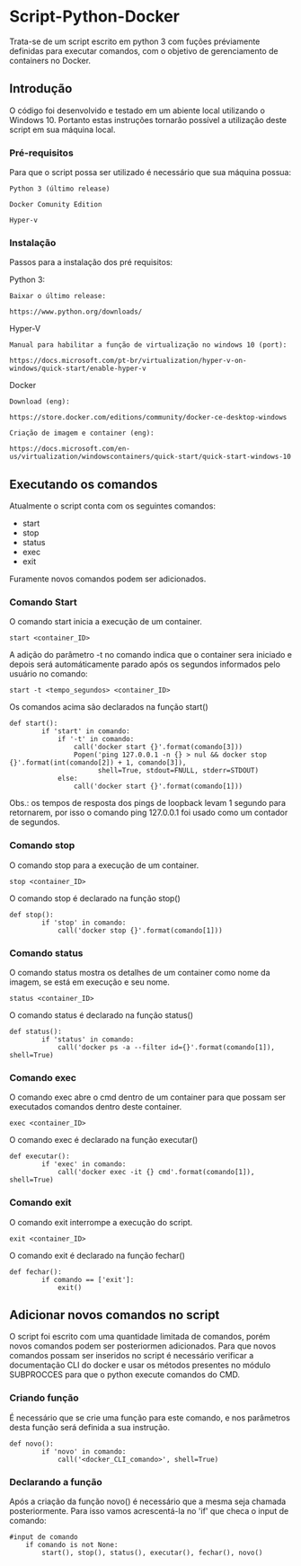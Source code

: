 # Script-Python-Docker

Trata-se de um script escrito em python 3 com fuções préviamente definidas para executar comandos, com o objetivo de gerenciamento de containers no Docker.

## Introdução

O código foi desenvolvido e testado em um abiente local utilizando o Windows 10. Portanto estas instruções tornarão possível a utilização deste script em sua máquina local.

### Pré-requisitos

Para que o script possa ser utilizado é necessário que sua máquina possua:

```
Python 3 (último release)
```
```
Docker Comunity Edition
```
```
Hyper-v
```

### Instalação

Passos para a instalação dos pré requisitos:

Python 3:

```
Baixar o último release:

https://www.python.org/downloads/
```

Hyper-V
```
Manual para habilitar a função de virtualização no windows 10 (port):

https://docs.microsoft.com/pt-br/virtualization/hyper-v-on-windows/quick-start/enable-hyper-v
```

Docker

```
Download (eng):

https://store.docker.com/editions/community/docker-ce-desktop-windows
```
```
Criação de imagem e container (eng):

https://docs.microsoft.com/en-us/virtualization/windowscontainers/quick-start/quick-start-windows-10
```
## Executando os comandos

Atualmente o script conta com os seguintes comandos: 
* start
* stop
* status
* exec
* exit

Furamente novos comandos podem ser adicionados.

### Comando Start

O comando start inicia a execução de um container.

```
start <container_ID>
```
A adição do parâmetro -t no comando indica que o container sera iniciado e depois será automáticamente parado após os segundos informados pelo usuário no comando:

```
start -t <tempo_segundos> <container_ID>
```

Os comandos acima são declarados na função start()
```
def start():
        if 'start' in comando:
            if '-t' in comando:
                call('docker start {}'.format(comando[3]))
                Popen('ping 127.0.0.1 -n {} > nul && docker stop {}'.format(int(comando[2]) + 1, comando[3]),
                      shell=True, stdout=FNULL, stderr=STDOUT)
            else:
                call('docker start {}'.format(comando[1]))
```
Obs.: os tempos de resposta dos pings de loopback levam 1 segundo para retornarem, por isso o comando ping 127.0.0.1 foi usado como um contador de segundos.

### Comando stop

O comando stop para a execução de um container.

```
stop <container_ID>
```

O comando stop é declarado na função stop()
```
def stop():
        if 'stop' in comando:
            call('docker stop {}'.format(comando[1]))
```
### Comando status

O comando status mostra os detalhes de um container como nome da imagem, se está em execução e seu nome.

```
status <container_ID>
```

O comando status é declarado na função status()
```
def status():
        if 'status' in comando:
            call('docker ps -a --filter id={}'.format(comando[1]), shell=True)
```
 
 ### Comando exec

O comando exec abre o cmd dentro de um container para que possam ser executados comandos dentro deste container.

```
exec <container_ID>
```

O comando exec é declarado na função executar()
```
def executar():
        if 'exec' in comando:
            call('docker exec -it {} cmd'.format(comando[1]), shell=True)
```            
 ### Comando exit

O comando exit interrompe a execução do script.

```
exit <container_ID>
```

O comando exit é declarado na função fechar()
```
def fechar():
        if comando == ['exit']:
            exit()
```

## Adicionar novos comandos no script

O script foi escrito com uma quantidade limitada de comandos, porém novos comandos podem ser posteriormen adicionados. Para que novos comandos possam ser inseridos no script é necessário verificar a documentação CLI do docker e usar os métodos presentes no módulo SUBPROCCES para que o python execute comandos do CMD.

### Criando função

É necessário que se crie uma função para este comando, e nos parâmetros desta função será definida a sua instrução.
```
def novo():
        if 'novo' in comando:
            call('<docker_CLI_comando>', shell=True)
```
### Declarando a função

Após a criação da função novo() é necessário que a mesma seja chamada posteriormente. Para isso vamos acrescentá-la no 'if' que checa o input de comando:

```
#input de comando
    if comando is not None:
        start(), stop(), status(), executar(), fechar(), novo()
```
